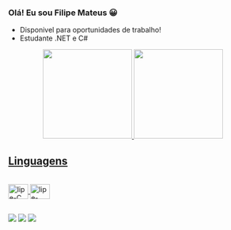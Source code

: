 ### Olá! Eu sou Filipe Mateus 😀

* Disponivel para oportunidades de trabalho!
* Estudante .NET e C#

<div align="center">
  <a href="https://github.com/Filipe-087">
  <img height="180em" src="https://github-readme-stats.vercel.app/api?username=Filipe-087&show_icons=true&theme=tokyonight&include_all_commits=true&count_private=true"/>
  <img height="180em" src="https://github-readme-stats.vercel.app/api/top-langs/?username=Filipe-087&layout=compact&langs_count=7&theme=tokyonight"/>
</div>
  
  
  ##
  
  ## Linguagens 
    
  <div style="display: inline_block"><br>
  <img align="center" alt="lipe-C" height="30" width="40" src="https://cdn.jsdelivr.net/gh/devicons/devicon/icons/c/c-original.svg">
  <img align="center" alt="lipe-Arduino" height="30" width="40" src="https://cdn.jsdelivr.net/gh/devicons/devicon/icons/arduino/arduino-original.svg">
</div>
    
##
  
<div>
   
  <a href="https://instagram.com/lipe.m7" target="_blank"><img src="https://img.shields.io/badge/-Instagram-%23E4405F?style=for-the-badge&logo=instagram&logoColor=white" target="_blank"></a> 
  <a href = "mailto:filipe.mt08@gmail.com"><img src="https://img.shields.io/badge/-Gmail-%23333?style=for-the-badge&logo=gmail&logoColor=white" target="_blank"></a>
  <a href="https://www.linkedin.com/in/filipe-mateus-7a99771b8" target="_blank"><img src="https://img.shields.io/badge/-LinkedIn-%230077B5?style=for-the-badge&logo=linkedin&logoColor=white" target="_blank"></a> 
 
<div/>  
 

